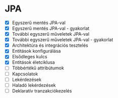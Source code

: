 # JPA

* [x] Egyszerű mentés JPA-val
* [x] Egyszerű mentés JPA-val - gyakorlat
* [x] További egyszerű műveletek JPA-val
* [x] További egyszerű műveletek JPA-val - gyakorlat
* [x] Architektúra és integrációs tesztelés
* [x] Entitások konfigurálása
* [x] Elsődleges kulcs
* [x] Entitások életciklusa
* [ ] Többértékű attribútumok
* [ ] Kapcsolatok
* [ ] Lekérdezések
* [ ] Haladó lekérdezések
* [ ] Deklaratív tranzakciókezelés